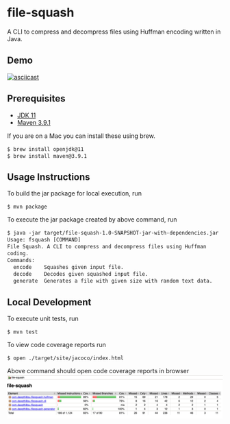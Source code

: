 # file-squash

A CLI to compress and decompress files using Huffman encoding written in Java.

## Demo
[![asciicast](https://asciinema.org/a/XI1P8ROvT8wSGiBSi5k0bJ6vA.svg)](https://asciinema.org/a/XI1P8ROvT8wSGiBSi5k0bJ6vA)

## Prerequisites
* [JDK 11](https://jdk.java.net/archive/)
* [Maven 3.9.1](https://maven.apache.org/docs/3.9.1/release-notes.html)

If you are on a Mac you can install these using brew.
```shell
$ brew install openjdk@11
$ brew install maven@3.9.1
```

## Usage Instructions
To build the jar package for local execution, run
```shell
$ mvn package
```
To execute the jar package created by above command, run
```shell
$ java -jar target/file-squash-1.0-SNAPSHOT-jar-with-dependencies.jar
Usage: fsquash [COMMAND]
File Squash. A CLI to compress and decompress files using Huffman coding.
Commands:
  encode    Squashes given input file.
  decode    Decodes given squashed input file.
  generate  Generates a file with given size with random text data.
```


## Local Development
To execute unit tests, run
```shell
$ mvn test
```
To view code coverage reports run
```shell
$ open ./target/site/jacoco/index.html
```
Above command should open code coverage reports in browser
![Alt text](./images/file-squash-code-coverage.png?raw=true "Title")
